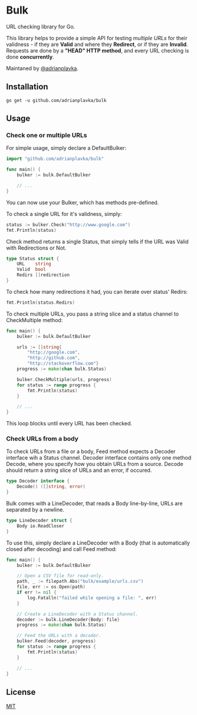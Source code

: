# Bulk

URL checking library for Go.

This library helps to provide a simple API for testing *multiple URLs* for their validness -
if they are **Valid** and where they **__Redirect__**, or if they are **Invalid**.
Requests are done by a **"HEAD" HTTP method**, and every URL checking is done **concurrently**.

Maintaned by [@adrianplavka](https://github.com/adrianplavka).

## Installation

```
go get -u github.com/adrianplavka/bulk
```

## Usage
### Check one or multiple URLs

For simple usage, simply declare a DefaultBulker:

```go
import "github.com/adrianplavka/bulk"

func main() {
    bulker := bulk.DefaultBulker

    // ...
}
```

You can now use your Bulker, which has methods pre-defined.

To check a single URL for it's validness, simply:

```go
status := bulker.Check("http://www.google.com")
fmt.Println(status)
```

Check method returns a single Status, that simply tells if the URL was Valid with Redirections or Not.

```go
type Status struct {
	URL    string
	Valid  bool
	Redirs []redirection
}
```

To check how many redirections it had, you can iterate over status' Redirs:

```go
fmt.Println(status.Redirs)
```

To check multiple URLs, you pass a string slice and a status channel to CheckMultiple method:

```go
func main() {
    bulker := bulk.DefaultBulker

    urls := []string{
        "http://google.com",
        "http://github.com",
        "http://stackoverflow.com"}
    progress := make(chan bulk.Status)

    bulker.CheckMultiple(urls, progress)
    for status := range progress {
        fmt.Println(status)
    }

    // ...
}
```

This loop blocks until every URL has been checked.

### Check URLs from a body

To check URLs from a file or a body, Feed method expects a Decoder interface wih a Status channel.
Decoder interface contains only one method Decode, where you specify how you obtain URLs from a source.
Decode should return a string slice of URLs and an error, if occured.

```go
type Decoder interface {
	Decode() ([]string, error)
}
```

Bulk comes with a LineDecoder, that reads a Body line-by-line, URLs are separated by a newline.

```go
type LineDecoder struct {
	Body io.ReadCloser
}
```

To use this, simply declare a LineDecoder with a Body (that is automatically closed after decoding) and call Feed method:

```go
func main() {
    bulker := bulk.DefaultBulker

    // Open a CSV file for read-only.
    path, _ := filepath.Abs("bulk/example/urls.csv")
    file, err := os.Open(path)
    if err != nil {
        log.Fatalln("failed while opening a file: ", err)
    }

    // Create a LineDecoder with a Status channel.
    decoder := bulk.LineDecoder{Body: file}
    progress := make(chan bulk.Status)

    // Feed the URLs with a decoder.
    bulker.Feed(decoder, progress)
    for status := range progress {
        fmt.Println(status)
    }

    // ...
}
```

## License

[MIT](LICENSE.md)
